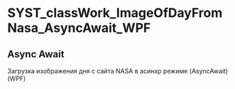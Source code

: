 # SYST_classWork_ImageOfDayFromNasa_AsyncAwait_WPF

## Async Await

Загрузка изображения дня с сайта NASA в асинхр режиме (AsyncAwait)(WPF)
